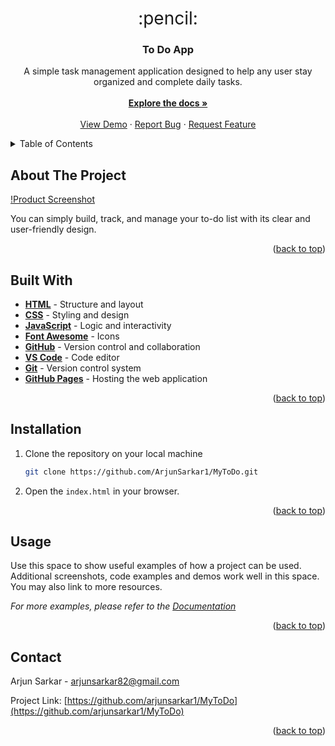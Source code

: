 <!-- Improved compatibility of back to top link: See: https://github.com/othneildrew/Best-README-Template/pull/73 -->

<a name="readme-top"></a>

<!-- PROJECT SHIELDS -->
<!--
*** I'm using markdown "reference style" links for readability.
*** Reference links are enclosed in brackets [ ] instead of parentheses ( ).
*** See the bottom of this document for the declaration of the reference variables
*** for contributors-url, forks-url, etc. This is an optional, concise syntax you may use.
*** https://www.markdownguide.org/basic-syntax/#reference-style-links
-->

<!-- PROJECT LOGO -->
<br />
<div align="center">
<span style="font-size: 2em;">:pencil:</span>

<h3 align="center">To Do App</h3>

  <p align="center">
  A simple task management application designed to help any user stay organized and complete daily tasks. <br> </br>
    <a href="https://ArjunSarkar1.github.io/MyToDo/"><strong>Explore the docs »</strong></a>
    <br />
    <br />
    <a href="https://github.com/arjunsarkar1/MyToDo">View Demo</a>
    ·
    <a href="https://github.com/arjunsarkar1/MyToDo/issues">Report Bug</a>
    ·
    <a href="https://github.com/arjunsarkar1/MyToDo/issues">Request Feature</a>
  </p>
</div>

<!-- TABLE OF CONTENTS -->
<details>
  <summary>Table of Contents</summary>
  <ol>
    <li>
      <a href="#about-the-project">About The Project</a>
      <ul>
        <li><a href="#built-with">Built With</a></li>
      </ul>
    </li>
    <li>
      <a href="#installation">Installation</a>
    </li>
    <li><a href="#usage">Usage</a></li>
    <li><a href="#contact">Contact</a></li>
  </ol>
</details>

<!-- ABOUT THE PROJECT -->

## About The Project

[!Product Screenshot][product-screenshot]

You can simply build, track, and manage your to-do list with its clear and user-friendly design.

<p align="right">(<a href="#readme-top">back to top</a>)</p>

## Built With

- **[HTML](https://developer.mozilla.org/en-US/docs/Web/HTML)** - Structure and layout
- **[CSS](https://developer.mozilla.org/en-US/docs/Web/CSS)** - Styling and design
- **[JavaScript](https://developer.mozilla.org/en-US/docs/Web/JavaScript)** - Logic and interactivity
- **[Font Awesome](https://fontawesome.com/)** - Icons
- **[GitHub](https://github.com/)** - Version control and collaboration
- **[VS Code](https://code.visualstudio.com/)** - Code editor
- **[Git](https://git-scm.com/)** - Version control system
- **[GitHub Pages](https://pages.github.com/)** - Hosting the web application

<p align="right">(<a href="#readme-top">back to top</a>)</p>

## Installation

1. Clone the repository on your local machine
   ```zsh
   git clone https://github.com/ArjunSarkar1/MyToDo.git
   ```
2. Open the `index.html` in your browser.

<p align="right">(<a href="#readme-top">back to top</a>)</p>

<!-- USAGE EXAMPLES -->

## Usage

Use this space to show useful examples of how a project can be used. Additional screenshots, code examples and demos work well in this space. You may also link to more resources.

_For more examples, please refer to the [Documentation](https://example.com)_

<p align="right">(<a href="#readme-top">back to top</a>)</p>

<!-- CONTACT -->

## Contact

Arjun Sarkar - arjunsarkar82@gmail.com

Project Link: [https://github.com/arjunsarkar1/MyToDo](https://github.com/arjunsarkar1/MyToDo)

<p align="right">(<a href="#readme-top">back to top</a>)</p>

<!-- MARKDOWN LINKS & IMAGES -->
<!-- https://www.markdownguide.org/basic-syntax/#reference-style-links -->

[product-screenshot]: images/productImg.png
